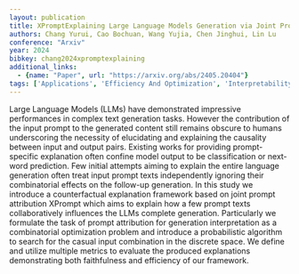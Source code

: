 ```yaml
---
layout: publication
title: XPromptExplaining Large Language Models Generation via Joint Prompt Attribution
authors: Chang Yurui, Cao Bochuan, Wang Yujia, Chen Jinghui, Lin Lu
conference: "Arxiv"
year: 2024
bibkey: chang2024xpromptexplaining
additional_links:
  - {name: "Paper", url: "https://arxiv.org/abs/2405.20404"}
tags: ['Applications', 'Efficiency And Optimization', 'Interpretability And Explainability', 'Language Modeling', 'Prompting', 'Reinforcement Learning', 'Tools']
---
```

Large Language Models (LLMs) have demonstrated impressive performances in complex text generation tasks. However the contribution of the input prompt to the generated content still remains obscure to humans underscoring the necessity of elucidating and explaining the causality between input and output pairs. Existing works for providing prompt-specific explanation often confine model output to be classification or next-word prediction. Few initial attempts aiming to explain the entire language generation often treat input prompt texts independently ignoring their combinatorial effects on the follow-up generation. In this study we introduce a counterfactual explanation framework based on joint prompt attribution XPrompt which aims to explain how a few prompt texts collaboratively influences the LLMs complete generation. Particularly we formulate the task of prompt attribution for generation interpretation as a combinatorial optimization problem and introduce a probabilistic algorithm to search for the casual input combination in the discrete space. We define and utilize multiple metrics to evaluate the produced explanations demonstrating both faithfulness and efficiency of our framework.
